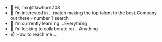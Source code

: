 - 👋 Hi, I’m @tlawhorn208
- 👀 I’m interested in ...match making the top talent to the best Company out there - number 1 search
- 🌱 I’m currently learning ...Everything
- 💞️ I’m looking to collaborate on ...Anything
- 📫 How to reach me ...

<!---
tlawhorn208/tlawhorn208 is a ✨ special ✨ repository because its `README.md` (this file) appears on your GitHub profile.
You can click the Preview link to take a look at your changes.
--->
